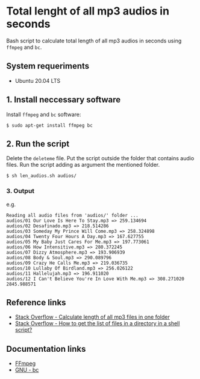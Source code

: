 # Total lenght of all mp3 audios in seconds
Bash script to calculate total length of all mp3 audios in seconds using `ffmpeg` and `bc`.

## System requeriments
* Ubuntu 20.04 LTS

## 1. Install neccessary software
Install `ffmpeg` and `bc` software:
```
$ sudo apt-get install ffmpeg bc
```

## 2. Run the script
Delete the `deleteme` file. Put the script outside the folder that contains audio files. Run the script adding as argument the mentioned folder.
```
$ sh len_audios.sh audios/
```

### 3. Output
e.g.
```
Reading all audio files from 'audios/' folder ...
audios/01 Our Love Is Here To Stay.mp3 => 259.134694
audios/02 Desafinado.mp3 => 218.514286
audios/03 Someday My Prince Will Come.mp3 => 258.324898
audios/04 Twenty Four Hours A Day.mp3 => 167.627755
audios/05 My Baby Just Cares For Me.mp3 => 197.773061
audios/06 How Intensitive.mp3 => 280.372245
audios/07 Dizzy Atmosphere.mp3 => 193.906939
audios/08 Body & Soul.mp3 => 290.089796
audios/09 Crazy He Calls Me.mp3 => 219.036735
audios/10 Lullaby Of Birdland.mp3 => 256.026122
audios/11 Hallelujah.mp3 => 196.911020
audios/12 I Can't Believe You're In Love With Me.mp3 => 308.271020
2845.988571
```

## Reference links
* [Stack Overflow - Calculate length of all mp3 files in one folder](https://stackoverflow.com/questions/45535938/bash-calculate-length-of-all-mp3-files-in-one-folder)
* [Stack Overflow - How to get the list of files in a directory in a shell script?](https://stackoverflow.com/questions/2437452/how-to-get-the-list-of-files-in-a-directory-in-a-shell-script)

## Documentation links
* [FFmpeg](https://ffmpeg.org/)
* [GNU - bc](https://www.gnu.org/software/bc/)
